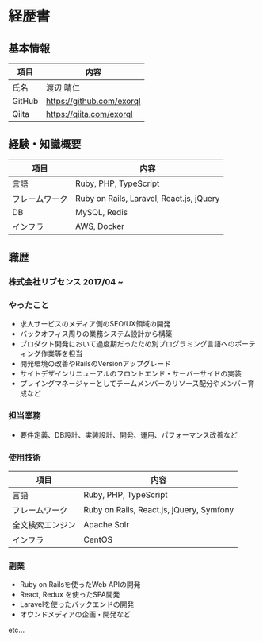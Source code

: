 # 経歴書

## 基本情報

| 項目 | 内容 |
| --- | ---|
| 氏名| 渡辺 晴仁 |
| GitHub | https://github.com/exorql |
| Qiita | https://qiita.com/exorql |


## 経験・知識概要
| 項目 | 内容 |
| --- | ---|
| 言語| Ruby, PHP, TypeScript |
| フレームワーク | Ruby on Rails, Laravel, React.js, jQuery |
| DB | MySQL, Redis |
| インフラ | AWS, Docker |


## 職歴
### 株式会社リブセンス 2017/04 ~
### やったこと

* 求人サービスのメディア側のSEO/UX領域の開発
* バックオフィス周りの業務システム設計から構築
* プロダクト開発において過度期だったため別プログラミング言語へのポーティング作業等を担当
* 開発環境の改善やRailsのVersionアップグレード
* サイトデザインリニューアルのフロントエンド・サーバーサイドの実装
* プレイングマネージャーとしてチームメンバーのリソース配分やメンバー育成など

### 担当業務

* 要件定義、DB設計、実装設計、開発、運用、パフォーマンス改善など

### 使用技術

| 項目 | 内容 |
| --- | ---|
| 言語| Ruby, PHP, TypeScript |
| フレームワーク | Ruby on Rails, React.js, jQuery, Symfony |
| 全文検索エンジン | Apache Solr |
| インフラ | CentOS |


### 副業

* Ruby on Railsを使ったWeb APIの開発
* React, Redux を使ったSPA開発
* Laravelを使ったバックエンドの開発
* オウンドメディアの企画・開発など

etc...


